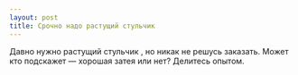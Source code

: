 ```yaml
---
layout: post 
title: Срочно надо растущий стульчик  
--- 
```

Давно нужно растущий стульчик , но никак не решусь заказать. Может кто подскажет — хорошая затея или нет? Делитесь опытом.